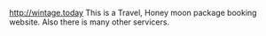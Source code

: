  http://wintage.today
 This is a Travel, Honey moon package booking website. Also there is many other servicers.
